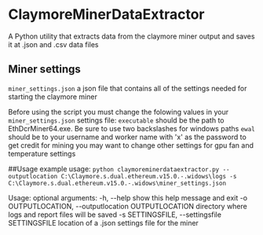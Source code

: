 # ClaymoreMinerDataExtractor
A Python utility that extracts data from the claymore miner output and saves it at .json and .csv data files

## Miner settings
```miner_settings.json``` a json file that contains all of the settings needed for starting the claymore miner

Before using the script you must change the folowing values in your ```miner_settings.json``` settings file:
```executable``` should be the path to EthDcrMiner64.exe. Be sure to use two backslashes for windows paths
```ewal``` should be to your username and worker name with 'x' as the password to get credit for mining
you may want to change other settings for gpu fan and temperature settings

##Usage
example usage:
```python claymoreminerdataextractor.py --outputlocation C:\Claymore.s.dual.ethereum.v15.0.-.widows\logs -s C:\Claymore.s.dual.ethereum.v15.0.-.widows\miner_settings.json```

Usage:
optional arguments:
  -h, --help            show this help message and exit
  -o OUTPUTLOCATION, --outputlocation OUTPUTLOCATION
                        directory where logs and report files will be saved
  -s SETTINGSFILE, --settingsfile SETTINGSFILE
                        location of a .json settings file for the miner